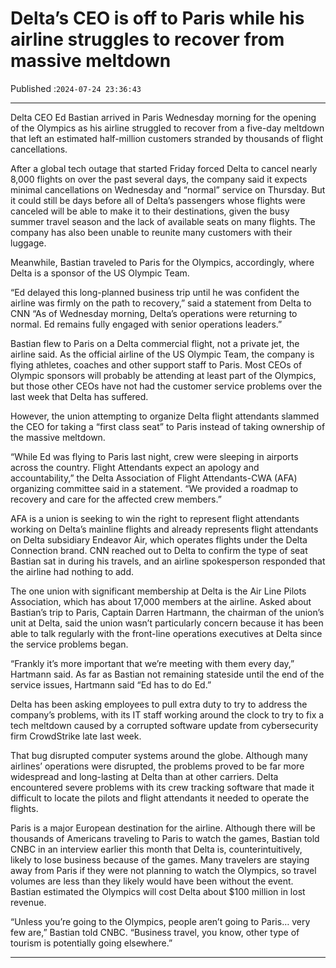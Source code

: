 # Delta’s CEO is off to Paris while his airline struggles to recover from massive meltdown

Published :`2024-07-24 23:36:43`

---

Delta CEO Ed Bastian arrived in Paris Wednesday morning for the opening of the Olympics as his airline struggled to recover from a five-day meltdown that left an estimated half-million customers stranded by thousands of flight cancellations.

After a global tech outage that started Friday forced Delta to cancel nearly 8,000 flights on over the past several days, the company said it expects minimal cancellations on Wednesday and “normal” service on Thursday. But it could still be days before all of Delta’s passengers whose flights were canceled will be able to make it to their destinations, given the busy summer travel season and the lack of available seats on many flights. The company has also been unable to reunite many customers with their luggage.

Meanwhile, Bastian traveled to Paris for the Olympics, accordingly, where Delta is a sponsor of the US Olympic Team.

“Ed delayed this long-planned business trip until he was confident the airline was firmly on the path to recovery,” said a statement from Delta to CNN “As of Wednesday morning, Delta’s operations were returning to normal. Ed remains fully engaged with senior operations leaders.”

Bastian flew to Paris on a Delta commercial flight, not a private jet, the airline said. As the official airline of the US Olympic Team, the company is flying athletes, coaches and other support staff to Paris. Most CEOs of Olympic sponsors will probably be attending at least part of the Olympics, but those other CEOs have not had the customer service problems over the last week that Delta has suffered.

However, the union attempting to organize Delta flight attendants slammed the CEO for taking a “first class seat” to Paris instead of taking ownership of the massive meltdown.

“While Ed was flying to Paris last night, crew were sleeping in airports across the country. Flight Attendants expect an apology and accountability,” the Delta Association of Flight Attendants-CWA (AFA) organizing committee said in a statement. “We provided a roadmap to recovery and care for the affected crew members.”

AFA is a union is seeking to win the right to represent flight attendants working on Delta’s mainline flights and already represents flight attendants on Delta subsidiary Endeavor Air, which operates flights under the Delta Connection brand. CNN reached out to Delta to confirm the type of seat Bastian sat in during his travels, and an airline spokesperson responded that the airline had nothing to add.

The one union with significant membership at Delta is the Air Line Pilots Association, which has about 17,000 members at the airline. Asked about Bastian’s trip to Paris, Captain Darren Hartmann, the chairman of the union’s unit at Delta, said the union wasn’t particularly concern because it has been able to talk regularly with the front-line operations executives at Delta since the service problems began.

“Frankly it’s more important that we’re meeting with them every day,” Hartmann said. As far as Bastian not remaining stateside until the end of the service issues, Hartmann said “Ed has to do Ed.”

Delta has been asking employees to pull extra duty to try to address the company’s problems, with its IT staff working around the clock to try to fix a tech meltdown caused by a corrupted software update from cybersecurity firm CrowdStrike late last week.

That bug disrupted computer systems around the globe. Although many airlines’ operations were disrupted, the problems proved to be far more widespread and long-lasting at Delta than at other carriers. Delta encountered severe problems with its crew tracking software that made it difficult to locate the pilots and flight attendants it needed to operate the flights.

Paris is a major European destination for the airline. Although there will be thousands of Americans traveling to Paris to watch the games, Bastian told CNBC in an interview earlier this month that Delta is, counterintuitively, likely to lose business because of the games. Many travelers are staying away from Paris if they were not planning to watch the Olympics, so travel volumes are less than they likely would have been without the event. Bastian estimated the Olympics will cost Delta about $100 million in lost revenue.

“Unless you’re going to the Olympics, people aren’t going to Paris… very few are,” Bastian told CNBC. “Business travel, you know, other type of tourism is potentially going elsewhere.”

---

